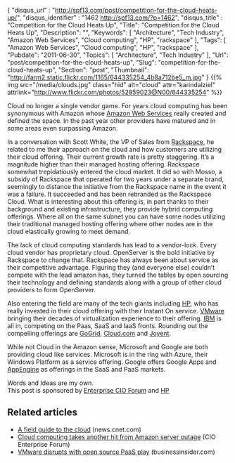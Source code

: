 {
	"disqus_url" : "http://spf13.com/post/competition-for-the-cloud-heats-up/",
	"disqus_identifier" : "1462 http://spf13.com/?p=1462",
	"disqus_title" : "Competition for the Cloud Heats Up",
	"Title": "Competition for the Cloud Heats Up",
	"Description": "",
	"Keywords": [
		"Architecture",
		"Tech Industry",
		"Amazon Web Services",
		"Cloud computing",
		"HP",
		"rackspace"
	],
	"Tags": [
		"Amazon Web Services",
		"Cloud computing",
		"HP",
		"rackspace"
	],
	"Pubdate": "2011-06-30",
	"Topics": [
		"Architecture",
		"Tech Industry"
	],
	"Url": "post/competition-for-the-cloud-heats-up",
	"Slug": "competition-for-the-cloud-heats-up",
	"Section": "post",
	"Thumbnail": "http://farm2.static.flickr.com/1165/644335254_4b8a712be5_m.jpg"
}
{{% img src="/media/clouds.jpg" class="hid" alt="cloud" attr="karindalziel" attrlink="http://www.flickr.com/photos/52859023@N00/644335254" %}}

Cloud no longer a single vendor game. For years cloud computing has been
synonymous with Amazon whose [Amazon Web
Services](http://aws.amazon.com/ "Amazon Web Services") really created
and defined the space. In the past year other providers have matured and
in some areas even surpassing Amazon.

In a conversation with Scott White, the VP of Sales from
[Rackspace](http://www.rackspace.com "Rackspace"), he related to me
their approach on the cloud and how customers are utilizing their cloud
offering. Their current growth rate is pretty staggering. It’s a
magnitude higher than their managed hosting offering. Rackspace somewhat
trepidatiously entered the cloud market. It did so with Mosso, a subsidy
of Rackspace that operated for two years under a separate brand,
seemingly to distance the initiative from the Rackspace name in the
event it was a failure. It succeeded and has been rebranded as the
Rackspace Cloud. What is interesting about this offering is, in part
thanks to their background and existing infrastructure, they provide
hybrid computing offerings. Where all on the same subnet you can have
some nodes utilizing their traditional managed hosting offering where
other nodes are in the cloud elastically growing to meet demand.

The lack of cloud computing standards has lead to a vendor-lock. Every
cloud vendor has proprietary cloud. OpenServer is the bold initiative by
Rackspace to change that. Rackspace has always been about service as
their competitive advantage. Figuring they (and everyone else) couldn’t
compete with the lead amazon has, they turned the tables by open
sourcing their technology and defining standards along with a group of
other cloud providers to form OpenServer.

Also entering the field are many of the tech giants
including [HP](http://www.hp.com/go/instant-on), who has really invested
in their cloud offering with their Instant On service.
[VMware](http://www.vmware.com/ "VMware") bringing their decades of
virtualization experience to their offering.
[IBM](http://www.ibm.com "IBM") is all in, competing on the Paas, SaaS
and IaaS fronts. Rounding out the compelling offerings are
[GoGrid](http://www.GoGrid.com "GoGrid"), [Cloud.com](http://cloud.com)
and [Joyent](http://joyent.com).

While not Cloud in the Amazon sense, Microsoft and Google are both
providing cloud like services. Microsoft is in the ring with Azure,
their Windows Platform as a service offering. Google offers Google Apps
and [AppEngine](http://code.google.com/appengine/ "Google App Engine")
as offerings in the SaaS and PaaS markets.

Words and Ideas are my own.<br> This post is sponsored by [Enterprise CIO
Forum](http://bit.ly/l2GOwA) and [HP](http://www.hp.com/go/instant-on)

## Related articles

-   [A field guide to the
    cloud](http://news.cnet.com/8301-13846_3-20073160-62/a-field-guide-to-the-cloud/?part=rss&subj=news)
    (news.cnet.com)
-   [Cloud computing takes another hit from Amazon server
    outage](http://www.enterprisecioforum.com/en/blogs/jdodge/cloud-computing-takes-another-hit-amazon-server-outage?utm_source=B5&utm_medium=USBLOG&utm_content=post&utm_campaign=ecf)
    (CIO Enterprise Forum)
-   [VMware disrupts with open source PaaS
    play](http://www.businessinsider.com/vmware-disrupts-with-open-source-paas-play-2011-5)
    (businessinsider.com)

